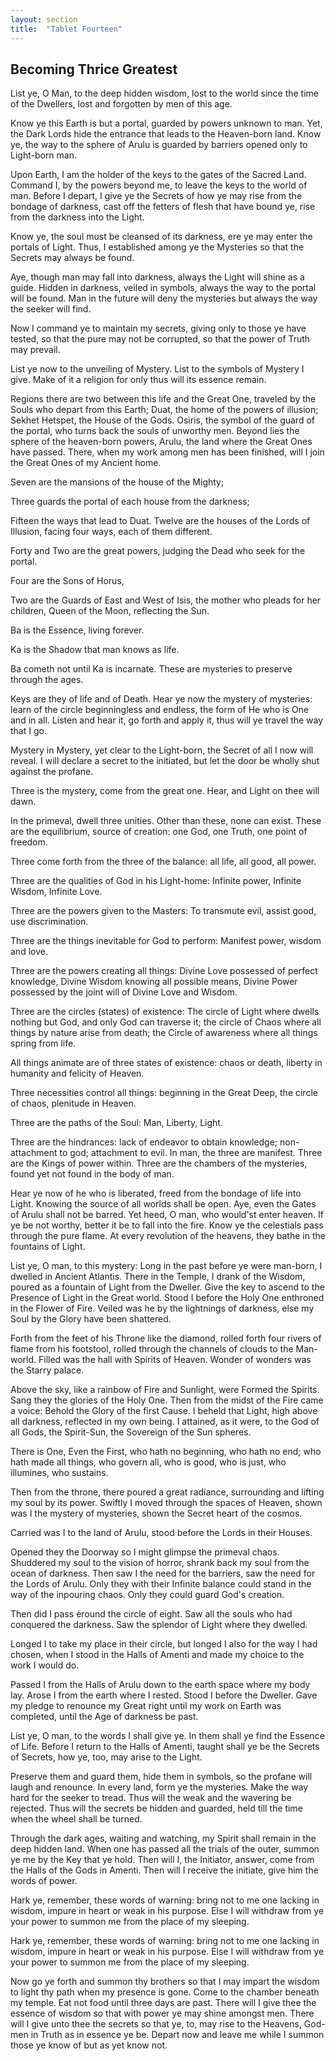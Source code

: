 ```yaml
---
layout: section
title:  "Tablet Fourteen"
---
```

## Becoming Thrice Greatest

List ye, O Man, to the deep hidden wisdom, 
lost to the world since the time of the Dwellers, 
lost and forgotten by men of this age.

Know ye this Earth is but a portal, 
guarded by powers unknown to man.
Yet, the Dark Lords hide the entrance 
that leads to the Heaven-born land. 
Know ye, the way to the sphere of Arulu 
is guarded by barriers opened only to Light-born man.

Upon Earth, I am the holder of the keys 
to the gates of the Sacred Land. 
Command I, by the powers beyond me, 
to leave the keys to the world of man. 
Before I depart, I give ye the Secrets of how 
ye may rise from the bondage of darkness,
cast off the fetters of flesh that have bound ye, 
rise from the darkness into the Light. 

Know ye, the soul must be cleansed of its darkness, 
ere ye may enter the portals of Light. 
Thus, I established among ye the Mysteries 
so that the Secrets may always be found. 

Aye, though man may fall into darkness, 
always the Light will shine as a guide. 
Hidden in darkness, veiled in symbols, 
always the way to the portal will be found. 
Man in the future will deny the mysteries 
but always the way the seeker will find.

Now I command ye to maintain my secrets, 
giving only to those ye have tested, 
so that the pure may not be corrupted, 
so that the power of Truth may prevail.

List ye now to the unveiling of Mystery. 
List to the symbols of Mystery I give. 
Make of it a religion for only thus will its essence remain.

Regions there are two between 
this life and the Great One, 
traveled by the Souls 
who depart from this Earth; 
Duat, the home of the powers of illusion; 
Sekhet Hetspet, the House of the Gods.
Osiris, the symbol of the guard of the portal, 
who turns back the souls of unworthy men. 
Beyond lies the sphere of the heaven-born powers, 
Arulu, the land where the Great Ones have passed. 
There, when my work among men has been finished, 
will I join the Great Ones of my Ancient home.

Seven are the mansions of the house of the Mighty; 

Three guards the portal of each house from the darkness; 

Fifteen the ways that lead to Duat. 
Twelve are the houses of the Lords of Illusion, 
facing four ways, each of them different. 

Forty and Two are the great powers, 
judging the Dead who seek for the portal. 

Four are the Sons of Horus, 

Two are the Guards of East and West of Isis, 
the mother who pleads for her children, Queen of the Moon, 
reflecting the Sun. 

Ba is the Essence, living forever. 

Ka is the Shadow that man knows as life. 

Ba cometh not until Ka is incarnate. 
These are mysteries to preserve through the ages.

Keys are they of life and of Death. 
Hear ye now the mystery of mysteries: 
learn of the circle beginningless and endless, 
the form of He who is One and in all. 
Listen and hear it, go forth and apply it, 
thus will ye travel the way that I go. 

Mystery in Mystery, 
yet clear to the Light-born, 
the Secret of all I now will reveal. 
I will declare a secret to the initiated, 
but let the door be wholly shut against the profane.

Three is the mystery, come from the great one. 
Hear, and Light on thee will dawn.

In the primeval, dwell three unities. 
Other than these, none can exist. 
These are the equilibrium, source of creation:
one God, one Truth, one point of freedom.

Three come forth from the three of the balance:
all life, all good, all power.


Three are the qualities of God in his Light-home: 
Infinite power, Infinite Wisdom, Infinite Love.

Three are the powers given to the Masters:
To transmute evil, assist good, use discrimination.

Three are the things inevitable for God to perform: 
Manifest power, wisdom and love.

Three are the powers creating all things: 
Divine Love possessed of perfect knowledge, 
Divine Wisdom knowing all possible means, 
Divine Power possessed by the joint will of 
Divine Love and Wisdom.

Three are the circles (states) of existence:
The circle of Light where dwells nothing but God,
and only God can traverse it; 
the circle of Chaos where all things
by nature arise from death; 
the Circle of awareness where 
all things spring from life.

All things animate are of three states of existence: 
chaos or death, liberty in humanity and felicity of Heaven.

Three necessities control all things: 
beginning in the Great Deep, the circle of chaos, plenitude in Heaven.

Three are the paths of the Soul:
Man, Liberty, Light.

Three are the hindrances: 
lack of endeavor to obtain knowledge; 
non-attachment to god; attachment to evil. 
In man, the three are manifest. 
Three are the Kings of power within. 
Three are the chambers of the mysteries, 
found yet not found in the body of man.

Hear ye now of he who is liberated, 
freed from the bondage of life into Light. 
Knowing the source of all worlds shall be open. 
Aye, even the Gates of Arulu shall not be barred. 
Yet heed, O man, who would'st enter heaven. 
If ye be not worthy, 
better it be to fall into the fire. 
Know ye the celestials pass through the pure flame. 
At every revolution of the heavens, 
they bathe in the fountains of Light.

List ye, O man, to this mystery: 
Long in the past before ye were man-born, 
I dwelled in Ancient Atlantis. 
There in the Temple, 
I drank of the Wisdom, 
poured as a fountain of Light 
from the Dweller. 
Give the key to ascend to the 
Presence of Light in the Great world. 
Stood I before the Holy One 
enthroned in the Flower of Fire. 
Veiled was he by the lightnings of darkness, 
else my Soul by the Glory have been shattered.

Forth from the feet of his Throne like the diamond, 
rolled forth four rivers of flame from his footstool, 
rolled through the channels of clouds to the Man-world. 
Filled was the hall with Spirits of Heaven.
Wonder of wonders was the Starry palace. 

Above the sky, like a rainbow of Fire and Sunlight, 
were Formed the Spirits. 
Sang they the glories of the Holy One.
Then from the midst of the Fire came a voice:
Behold the Glory of the first Cause. 
I beheld that Light, high above all darkness, 
reflected in my own being. 
I attained, as it were, to the God of all Gods, 
the Spirit-Sun, the Sovereign of the Sun spheres.

There is One, Even the First, 
who hath no beginning, 
who hath no end; 
who hath made all things, 
who govern all, 
who is good, 
who is just, 
who illumines, 
who sustains.


Then from the throne, there poured a great radiance, 
surrounding and lifting my soul by its power. 
Swiftly I moved through the spaces of Heaven, 
shown was I the mystery of mysteries, 
shown the Secret heart of the cosmos. 

Carried was I to the land of Arulu, 
stood before the Lords in their Houses. 

Opened they the Doorway so I might 
glimpse the primeval chaos. 
Shuddered my soul to the vision of horror, 
shrank back my soul from the ocean of darkness. 
Then saw I the need for the barriers, 
saw the need for the Lords of Arulu. 
Only they with their Infinite balance could 
stand in the way of the inpouring chaos.
Only they could guard God's creation.

Then did I pass ėround the circle of eight. 
Saw all the souls who had conquered the darkness. 
Saw the splendor of Light where they dwelled.

Longed I to take my place in their circle, 
but longed I also for the way I had chosen, 
when I stood in the Halls of Amenti 
and made my choice to the work I would do.

Passed I from the Halls of Arulu 
down to the earth space where my body lay.
Arose I from the earth where I rested. 
Stood I before the Dweller. 
Gave my pledge to renounce my Great 
right until my work on Earth was completed, 
until the Age of darkness be past.

List ye, O man, to the words I shall give ye. 
In them shall ye find the Essence of Life. 
Before I return to the Halls of Amenti, 
taught shall ye be the Secrets of Secrets, 
how ye, too, may arise to the Light. 

Preserve them and guard them, 
hide them in symbols, 
so the profane will laugh and renounce. 
In every land, form ye the mysteries. 
Make the way hard for the seeker to tread. 
Thus will the weak and the wavering be rejected. 
Thus will the secrets be hidden and guarded, 
held till the time when the wheel shall be turned.

Through the dark ages, waiting and watching, 
my Spirit shall remain in the deep hidden land. 
When one has passed all the trials of the outer, 
summon ye me by the Key that ye hold. 
Then will I, the Initiator, answer, 
come from the Halls of the Gods in Amenti. 
Then will I receive the initiate, give him the words of power.

Hark ye, remember, these words of warning: 
bring not to me one lacking in wisdom, 
impure in heart or weak in his purpose. 
Else I will withdraw from ye your power 
to summon me from the place of my sleeping.

Hark ye, remember, these words of warning: 
bring not to me one lacking in wisdom, 
impure in heart or weak in his purpose. 
Else I will withdraw from ye your power to 
summon me from the place of my sleeping.

Now go ye forth and summon thy brothers 
so that I may impart the wisdom to light thy 
path when my presence is gone. 
Come to the chamber beneath my temple. 
Eat not food until three days are past. 
There will I give thee the essence of wisdom 
so that with power ye may shine amongst men. 
There will I give unto thee the secrets so that 
ye, to, may rise to the 
Heavens, God-men in Truth 
as in essence ye be. 
Depart now and leave me while I summon 
those ye know of but as yet know not.
